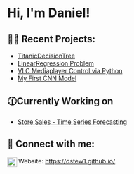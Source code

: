 <h1>Hi, I'm Daniel! <br/><a href="https://www.linkedin.com/in/daniel-stewart-programming/"></a></h1>

<h2>👨‍💻 Recent Projects:</h2>

  - [TitanicDecisionTree](https://github.com/dstew1/TitanicDecisionTree)
  - [LinearRegression Problem](https://github.com/dstew1/LinearRegression)
  - [VLC Mediaplayer Control via Python](https://github.com/dstew1/VLCController)
  - [My First CNN Model](https://github.com/dstew1/FirstCNNModel)

<h2>🕧Currently Working on</h2>

- [Store Sales - Time Series Forecasting](https://www.kaggle.com/competitions/store-sales-time-series-forecasting/data)


<h2> 🤳 Connect with me:</h2>

[<img align="left" alt="dstew1 | LinkedIn" width="22px" src="https://cdn.jsdelivr.net/npm/simple-icons@v3/icons/linkedin.svg" />][linkedin]


[linkedin]: https://www.linkedin.com/in/daniel-stewart-programming/
Website: https://dstew1.github.io/ 
